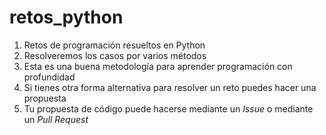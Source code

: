 # retos_python
1. Retos de programación resueltos en Python
2. Resolveremos los casos por varios métodos
3. Esta es una buena metodología para aprender programación con profundidad
4. Si tienes otra forma alternativa para resolver un reto puedes hacer una propuesta
5. Tu propuesta de código puede hacerse mediante un *Issue* o mediante un *Pull Request*
